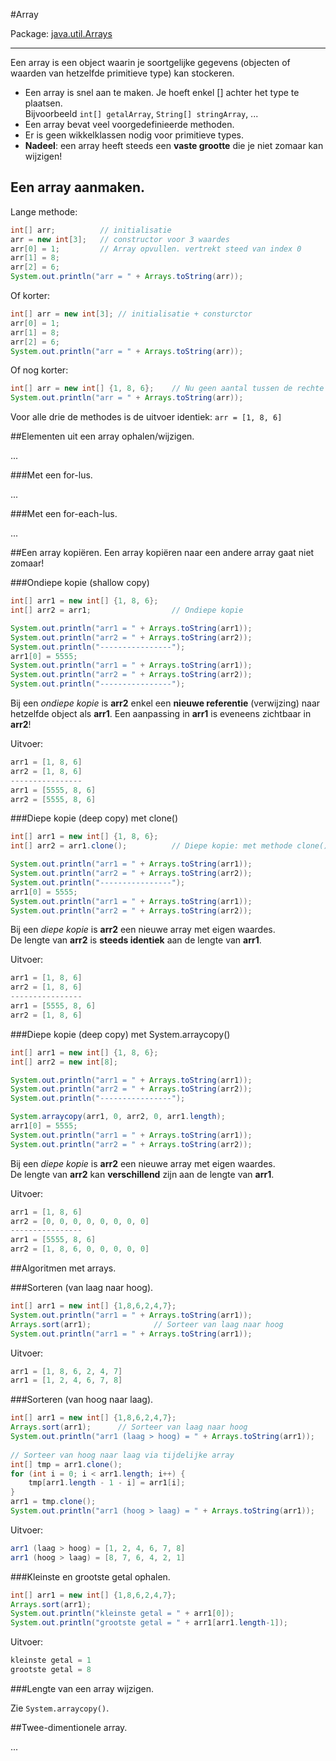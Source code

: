 #Array

Package: [java.util.Arrays](http://docs.oracle.com/javase/7/docs/api/java/util/Arrays.html)

---

Een array is een object waarin je soortgelijke gegevens (objecten of waarden van hetzelfde primitieve type) kan stockeren.

- Een array is snel aan te maken. Je hoeft enkel [] achter het type te plaatsen.  
Bijvoorbeeld `int[] getalArray`, `String[] stringArray`, ...
- Een array bevat veel voorgedefinieerde methoden.
- Er is geen  wikkelklassen nodig voor primitieve types.
- **Nadeel**: een array heeft steeds een **vaste grootte** die je niet zomaar kan wijzigen!

## Een array aanmaken.
Lange methode:

````java
int[] arr;          // initialisatie
arr = new int[3];   // constructor voor 3 waardes
arr[0] = 1;         // Array opvullen. vertrekt steed van index 0
arr[1] = 8;
arr[2] = 6;
System.out.println("arr = " + Arrays.toString(arr));
````

Of korter:

````java
int[] arr = new int[3]; // initialisatie + consturctor
arr[0] = 1;
arr[1] = 8;
arr[2] = 6;
System.out.println("arr = " + Arrays.toString(arr));
````

Of nog korter:

````java
int[] arr = new int[] {1, 8, 6};    // Nu geen aantal tussen de rechte haakjes invullen!
System.out.println("arr = " + Arrays.toString(arr));
````

Voor alle drie de methodes is de uitvoer identiek: `arr = [1, 8, 6]`

##Elementen uit een array ophalen/wijzigen.

...

###Met een for-lus.

...

###Met een for-each-lus.

...

##Een array kopiëren.
Een array kopiëren naar een andere array gaat niet zomaar!

###Ondiepe kopie (shallow copy)

````java
int[] arr1 = new int[] {1, 8, 6};
int[] arr2 = arr1;                  // Ondiepe kopie

System.out.println("arr1 = " + Arrays.toString(arr1));
System.out.println("arr2 = " + Arrays.toString(arr2));
System.out.println("----------------");
arr1[0] = 5555;
System.out.println("arr1 = " + Arrays.toString(arr1));
System.out.println("arr2 = " + Arrays.toString(arr2));
System.out.println("----------------"); 
````

Bij een *ondiepe kopie* is **arr2** enkel een **nieuwe referentie** (verwijzing) naar hetzelfde object als **arr1**. Een aanpassing in **arr1** is eveneens zichtbaar in **arr2**!

Uitvoer: 

````java
arr1 = [1, 8, 6]
arr2 = [1, 8, 6]
----------------
arr1 = [5555, 8, 6]
arr2 = [5555, 8, 6]
````

###Diepe kopie (deep copy) met clone()

````java
int[] arr1 = new int[] {1, 8, 6};
int[] arr2 = arr1.clone();          // Diepe kopie: met methode clone()

System.out.println("arr1 = " + Arrays.toString(arr1));
System.out.println("arr2 = " + Arrays.toString(arr2));
System.out.println("----------------");
arr1[0] = 5555;
System.out.println("arr1 = " + Arrays.toString(arr1));
System.out.println("arr2 = " + Arrays.toString(arr2));
````

Bij een *diepe kopie* is **arr2** een nieuwe array met eigen waardes.  
De lengte van **arr2** is **steeds identiek** aan de lengte van **arr1**.

Uitvoer: 

````java
arr1 = [1, 8, 6]
arr2 = [1, 8, 6]
----------------
arr1 = [5555, 8, 6]
arr2 = [1, 8, 6]
````

###Diepe kopie (deep copy) met System.arraycopy()

````java
int[] arr1 = new int[] {1, 8, 6};
int[] arr2 = new int[8];

System.out.println("arr1 = " + Arrays.toString(arr1));
System.out.println("arr2 = " + Arrays.toString(arr2));
System.out.println("----------------");

System.arraycopy(arr1, 0, arr2, 0, arr1.length);
arr1[0] = 5555;
System.out.println("arr1 = " + Arrays.toString(arr1));
System.out.println("arr2 = " + Arrays.toString(arr2));
````

Bij een *diepe kopie* is **arr2** een nieuwe array met eigen waardes.  
De lengte van **arr2** kan **verschillend** zijn aan de lengte van **arr1**.

Uitvoer: 

````java
arr1 = [1, 8, 6]
arr2 = [0, 0, 0, 0, 0, 0, 0, 0]
----------------
arr1 = [5555, 8, 6]
arr2 = [1, 8, 6, 0, 0, 0, 0, 0]
````

##Algoritmen met arrays.

###Sorteren (van laag naar hoog).

````java
int[] arr1 = new int[] {1,8,6,2,4,7};
System.out.println("arr1 = " + Arrays.toString(arr1));
Arrays.sort(arr1);              // Sorteer van laag naar hoog
System.out.println("arr1 = " + Arrays.toString(arr1));
````

Uitvoer: 

````java
arr1 = [1, 8, 6, 2, 4, 7]
arr1 = [1, 2, 4, 6, 7, 8]
````

###Sorteren (van hoog naar laag).

````java
int[] arr1 = new int[] {1,8,6,2,4,7};
Arrays.sort(arr1);      // Sorteer van laag naar hoog
System.out.println("arr1 (laag > hoog) = " + Arrays.toString(arr1));
        
// Sorteer van hoog naar laag via tijdelijke array 
int[] tmp = arr1.clone();
for (int i = 0; i < arr1.length; i++) {
    tmp[arr1.length - 1 - i] = arr1[i];
}
arr1 = tmp.clone();
System.out.println("arr1 (hoog > laag) = " + Arrays.toString(arr1));
````

Uitvoer: 

````java
arr1 (laag > hoog) = [1, 2, 4, 6, 7, 8]
arr1 (hoog > laag) = [8, 7, 6, 4, 2, 1]
````

###Kleinste en grootste getal ophalen.

````java
int[] arr1 = new int[] {1,8,6,2,4,7};
Arrays.sort(arr1);
System.out.println("kleinste getal = " + arr1[0]);
System.out.println("grootste getal = " + arr1[arr1.length-1]);
````

Uitvoer: 

````java
kleinste getal = 1
grootste getal = 8
````

###Lengte van een array wijzigen.

Zie `System.arraycopy()`.

##Twee-dimentionele array.

...